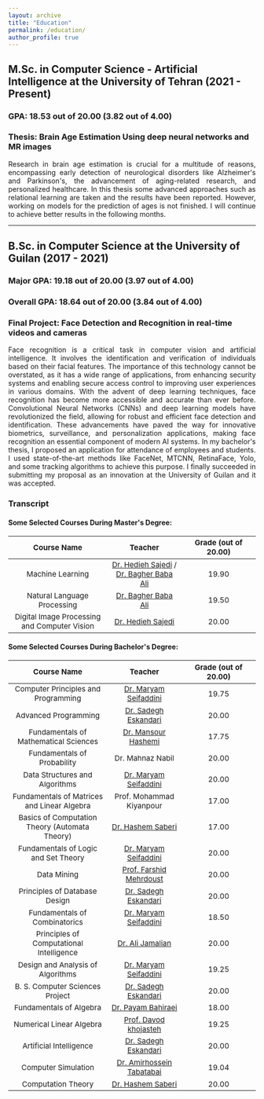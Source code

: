 ```yaml
---
layout: archive
title: "Education"
permalink: /education/
author_profile: true
---
```


<style>
    table {
        width: 100%;
        font-size: 15px;
        font-weight: bold;
        background-color: $light-gray;
    }

    table tbody tr td:nth-child(1){width:40%;}
    table tbody tr td:nth-child(2){width:30%;}
    table tbody tr td:nth-child(3){width:30%;}
	td {
		font-weight: normal !important;
	}

</style>



<h2>
M.Sc. in Computer Science - Artificial Intelligence at the University of Tehran              (2021 - Present)
</h2>

<h3>
GPA: 18.53 out of 20.00 (3.82 out of 4.00)
</h3>

<h3>Thesis: Brain Age Estimation Using deep neural networks and MR images</h3>
<p style="text-align:justify;">Research in brain age estimation is crucial for a multitude of reasons, encompassing early detection of neurological disorders like Alzheimer's and Parkinson's, the advancement of aging-related research, and personalized healthcare. In this thesis some advanced approaches such as relational learning are taken and the results have been reported. However, working on models for the prediction of ages is not finished. I will continue to achieve better results in the following months. </p>




------------------------

<h2>
B.Sc. in Computer Science at the University of Guilan              (2017 - 2021)
</h2>

<h3>
Major GPA: 19.18 out of 20.00 (3.97 out of 4.00)
</h3>

<h3>
Overall GPA: 18.64 out of 20.00 (3.84 out of 4.00)
</h3>
<h3>Final Project: Face Detection and Recognition in real-time videos and cameras</h3>
<p style="text-align:justify;">Face recognition is a critical task in computer vision and artificial intelligence. It involves the identification and verification of individuals based on their facial features. The importance of this technology cannot be overstated, as it has a wide range of applications, from enhancing security systems and enabling secure access control to improving user experiences in various domains. With the advent of deep learning techniques, face recognition has become more accessible and accurate than ever before. Convolutional Neural Networks (CNNs) and deep learning models have revolutionized the field, allowing for robust and efficient face detection and identification. These advancements have paved the way for innovative biometrics, surveillance, and personalization applications, making face recognition an essential component of modern AI systems. In my bachelor's thesis, I proposed an application for attendance of employees and students. I used state-of-the-art methods like FaceNet, MTCNN, RetinaFace, Yolo, and some tracking algorithms to achieve this purpose. I finally succeeded in submitting my proposal as an innovation at the University of Guilan and it was accepted.</p>



<h3>
Transcript
</h3>


<h4>
Some Selected Courses During Master's Degree:
</h4>

|                Course Name                 |      Teacher      |  Grade (out of 20.00) |
|    :----------:|:-------------:|:------:|
| Machine Learning |  [Dr. Hedieh Sajedi](https://scholar.google.com/citations?user=YHjV73oAAAAJ&hl=en) / [Dr. Bagher Baba Ali](https://dblp.org/pid/87/9176.html) | 19.90 |
| Natural Language Processing |    [Dr. Bagher Baba Ali](https://dblp.org/pid/87/9176.html)   |   19.50 |
| Digital Image Processing and Computer Vision | [Dr. Hedieh Sajedi](https://scholar.google.com/citations?user=YHjV73oAAAAJ&hl=en) |    20.00 |

<h4>
Some Selected Courses During Bachelor's Degree:
</h4>

|                Course Name                 |      Teacher      |  Grade (out of 20.00) |
|    :----------:|:-------------:|:------:|
| Computer Principles and Programming |  [Dr. Maryam Seifaddini](https://scholar.google.com/citations?user=H6nDdkgAAAAJ&hl=en) | 19.75 |
| Advanced Programming |    [Dr. Sadegh Eskandari](https://scholar.google.com/citations?user=y-LsrFEAAAAJ&hl=en)   |   20.00 |
| Fundamentals of Mathematical Sciences | [Dr. Mansour Hashemi](https://scholar.google.com/citations?user=lRK8dfkAAAAJ&hl=en) |    17.75 |
| Fundamentals of Probability | Dr. Mahnaz Nabil |    20.00 |
| Data Structures and Algorithms | [Dr. Maryam Seifaddini](https://scholar.google.com/citations?user=H6nDdkgAAAAJ&hl=en) |    20.00 |
| Fundamentals of Matrices and Linear Algebra | Prof. Mohammad Kiyanpour |    17.00 |
| Basics of Computation Theory (Automata Theory) | [Dr. Hashem Saberi](https://scholar.google.com/citations?user=rgXtd_QAAAAJ&hl=en) |    17.00 |
| Fundamentals of Logic and Set Theory | [Dr. Maryam Seifaddini](https://scholar.google.com/citations?user=H6nDdkgAAAAJ&hl=en) |    20.00 |
| Data Mining | [Prof. Farshid Mehrdoust](https://scholar.google.com/citations?user=JUWwhBoAAAAJ&hl=en) |    20.00 |
| Principles of Database Design | [Dr. Sadegh Eskandari](https://scholar.google.com/citations?user=y-LsrFEAAAAJ&hl=en) |    20.00 |
| Fundamentals of Combinatorics | [Dr. Maryam Seifaddini](https://scholar.google.com/citations?user=H6nDdkgAAAAJ&hl=en) |    18.50 |
| Principles of Computational Intelligence | [Dr. Ali Jamalian](https://scholar.google.ch/citations?user=TRMcm8sAAAAJ&hl=en) |    20.00 |
| Design and Analysis of Algorithms | [Dr. Maryam Seifaddini](https://scholar.google.com/citations?user=H6nDdkgAAAAJ&hl=en) |    19.25 |
| B. S. Computer Sciences Project | [Dr. Sadegh Eskandari](https://scholar.google.com/citations?user=y-LsrFEAAAAJ&hl=en) |    20.00 |
| Fundamentals of Algebra | [Dr. Payam Bahiraei](https://scholar.google.com/citations?user=eOEQq4IAAAAJ&hl=en) |    18.00 |
| Numerical Linear Algebra | [Prof. Davod khojasteh](https://scholar.google.com/citations?user=pXBjb0AAAAAJ&hl=en) |    19.25 |
| Artificial Intelligence | [Dr. Sadegh Eskandari](https://scholar.google.com/citations?user=y-LsrFEAAAAJ&hl=en) |    20.00 |
| Computer Simulation | [Dr. Amirhossein Tabatabai](https://scholar.google.com/citations?user=HEBT11YAAAAJ&hl=en) |    19.04 |
| Computation Theory | [Dr. Hashem Saberi](https://scholar.google.com/citations?user=rgXtd_QAAAAJ&hl=en) |    20.00 |


